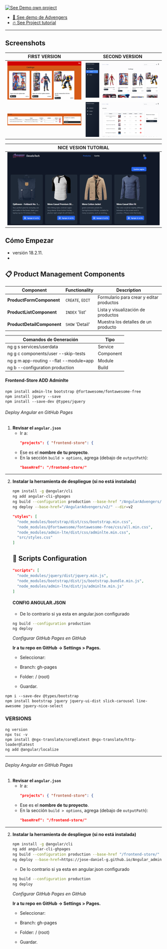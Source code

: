 [![See Demo own project](https://img.shields.io/badge/-Ver%20Demo-informational?style=flat&logo=github&link=https://jose-daniel-g.github.io/AngularAdvengers/)](https://jose-daniel-g.github.io/AngularAdvengers/)

- [🚀 See demo de Advengers](https://jose-daniel-g.github.io/AngularAdvengers/)
- [🔥  See Project tutorial](https://jose-daniel-g.github.io/frontend-store/inicio)
---

## Screenshots
| FIRST VERSION                                        | SECOND VERSION                                         |
| ---------------------------------------------------- | ------------------------------------------------------ |
| ![Vista principal del proyecto](images/template.png) | ![Vista principal del proyecto](images/template_1.png) |
| ![Tabla de productos](images/template1.png)          | ![Tabla de productos](images/template_2.png)           |

| NICE VESION TUTORIAL          |
| ----------------------------- |
| ![alt text](images/image.png) |


## Cómo Empezar
- versión 18.2.11.  
-
## 📋 Product Management Components

| Component                  | Functionality    | Description                              |
| -------------------------- | ---------------- | ---------------------------------------- |
| **ProductFormComponent**   | `CREATE`, `EDIT` | Formulario para crear y editar productos |
| **ProductListComponent**   | `INDEX` 'list'   | Lista y visualización de productos       |
| **ProductDetailComponent** | `SHOW` 'Detail'  | Muestra los detalles de un producto      |

| Comandos de Generación                 | Tipo      |
| -------------------------------------- | --------- |
| ng g s services/userdata               | Service   |
| ng g c components/user --skip-tests    | Component |
| ng g m app-routing --flat --module=app | Module    |
| ng b   --configuration production      | Build     |

#### Frontend-Store ADD Adminlte
```
npm install admin-lte bootstrap @fortawesome/fontawesome-free
npm install jquery --save
npm install --save-dev @types/jquery
```
###### Deploy Angular en GitHub Pages

1. **Revisar el `angular.json`**  
   - Ir a:  
     ```json
     "projects": { "frontend-store": {
     ```
   - Ese es el **nombre de tu proyecto**.  
   - En la sección `build > options`, agrega (debajo de `outputPath`):  
     ```json
     "baseHref": "/frontend-store/"
     ```
---

2. **Instalar la herramienta de despliegue (si no está instalada)**  
   ```bash
   npm install -g @angular/cli
   ng add angular-cli-ghpages
   ng build --configuration production --base-href "/AngularAdvengers/v2/"
   ng deploy --base-href="/AngularAdvengers/v2/" --dir=v2
   ```
    ```json
    "styles": [
      "node_modules/bootstrap/dist/css/bootstrap.min.css",
      "node_modules/@fortawesome/fontawesome-free/css/all.min.css",
      "node_modules/admin-lte/dist/css/adminlte.min.css",
      "src/styles.css"
    ]
    ```

    ## 📜 Scripts Configuration  

    ```json
    "scripts": [
      "node_modules/jquery/dist/jquery.min.js",
      "node_modules/bootstrap/dist/js/bootstrap.bundle.min.js",
      "node_modules/admin-lte/dist/js/adminlte.min.js"
    ]
    ```

   #### CONFIG ANGULAR.JSON
   - De lo contrario si ya esta en angular.json configurado
   ```bash
   ng build --configuration production 
   ng deploy

   ```
   *Configurar GitHub Pages en GitHub*

   **Ir a tu repo en GitHub → Settings > Pages.**

   - Seleccionar:

   - Branch: gh-pages

   - Folder: / (root)

   - Guardar. 
  ```
  npm i --save-dev @types/bootstrap
  npm install bootstrap jquery jquery-ui-dist slick-carousel line-awesome jquery-nice-select
  ```
### VERSIONS 

```
ng version
npx tsc -v
npm install @ngx-translate/core@latest @ngx-translate/http-loader@latest
ng add @angular/localize

``` 
---
###### Deploy Angular en GitHub Pages

1. **Revisar el `angular.json`**  
   - Ir a:  
     ```json
     "projects": { "frontend-store": {
     ```
   - Ese es el **nombre de tu proyecto**.  
   - En la sección `build > options`, agrega (debajo de `outputPath`):  
     ```json
     "baseHref": "/frontend-store/"
     ```
---

2. **Instalar la herramienta de despliegue (si no está instalada)**  
   ```bash
   npm install -g @angular/cli
   ng add angular-cli-ghpages
   ng build --configuration production --base-href "/frontend-store/"
   ng deploy --base-href=https://jose-daniel-g.github.io/Angular_adminlte/
   ```
   - De lo contrario si ya esta en angular.json configurado
   ```bash
   ng build --configuration production 
   ng deploy

   ```
   *Configurar GitHub Pages en GitHub*

   **Ir a tu repo en GitHub → Settings > Pages.**

   - Seleccionar:

   - Branch: gh-pages

   - Folder: / (root)

   - Guardar.

